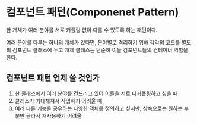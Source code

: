 # 컴포넌트 패턴(Componenet Pattern)
한 개체가 여러 분야를 서로 커플링 없이 다룰 수 있도록 하는 패턴이다.

여러 분야를 다루는 하나의 개체가 있다면, 분야별로 격리하기 위해 각각의 코드를 별도의 컴포넌트 클래스에 두고 개체 클래스는 단순히 이들 컴포넌트들의 컨테이너 역할을 한다.

## 컴포넌트 패턴 언제 쓸 것인가
1. 한 클래스에서 여러 분야를 건드리고 있어 이들을 서로 디커플링하고 싶을 때
2. 클래스가 거대해져서 작업하기 어려울 때
3. 여러 다른 기능을 공유하는 다양한 객체를 정의하고 싶지만, 상속으로는 원하는 부분만 골라서 재사용하기 어려울 

